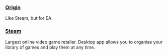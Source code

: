 ### [Origin](https://www.origin.com/en-in/store/)

Like Steam, but for EA.

### [Steam](http://store.steampowered.com/)

Largest online video game retailer. Desktop app allows you to organise your library of games and play them at any time.

